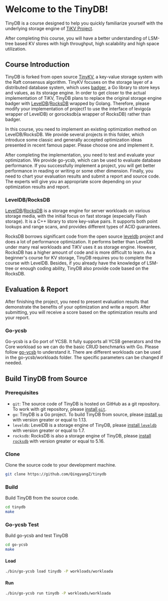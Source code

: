 # Welcome to the TinyDB!
TinyDB is a course designed to help you quickly familiarize yourself with the underlying storage engine of [TiKV Project](https://github.com/tikv/tikv). 

After completing this course, you will have a better understanding of LSM-tree based KV stores with high throughput, high scalability and high space utilization.

## Course Introduction
TinyDB is forked from open source [TinyKV](https://github.com/talent-plan/tinykv), a key-value storage system with the Raft consensus algorithm. TinyKV focuses on the storage layer of a distributed database system, which uses [badger](https://github.com/dgraph-io/badger), a Go library to store keys and values, as its storage engine. In order to get closer to the actual implementation of TiKV, TinyDB plans to replace the original storage engine badger with [LevelDB](https://github.com/google/leveldb)/[RocksDB](https://github.com/facebook/rocksdb) wrapped by Golang. Therefore, please modify your implementation of project1 to use the interface of levigo(a wrapper of LevelDB) or gorocksdb(a wrapper of RocksDB) rather than badger.

In this course, you need to implement an existing optimization method on LevelDB/RocksDB. We provide several projects in this folder, which introduce some classic and generally accepted optimization ideas presented in recent famous paper. Please choose one and implement it.

After completing the implementation, you need to test and evaluate your optimization. We provide go-ycsb, which can be used to evaluate database performance. If you successfully implement a project, you will get better performance in reading or writing or some other dimension. Finally, you need to chart your evaluation results and submit a report and source code. The experts will give you an appropriate score depending on your optimization results and report. 

### LevelDB/RocksDB
[LevelDB](https://github.com/google/leveldb)/[RocksDB](https://github.com/facebook/rocksdb) is a storage engine for server workloads on various storage media, with the initial focus on fast storage (especially Flash storage). It is a C++ library to store key-value pairs. It supports both point lookups and range scans, and provides different types of ACID guarantees.

RocksDB borrows significant code from the open source [leveldb](https://code.google.com/google/leveldb/) project and does a lot of performance optimization. It performs better than LevelDB under many real workloads and TiKV uses it as storage engine. However, RocksDB has a higher amount of code and is more difficult to learn. As a beginner's course for KV storage, TinyDB requires you to complete the course with LevelDB. Besides, if you already have the knowledge of LSM-tree or enough coding ability, TinyDB also provide code based on the RocksDB.

## Evaluation & Report
After finishing the project, you need to present evaluation results that demonstrate the benefits of your optimization and write a report. After submitting, you will receive a score based on the optimization results and your report.

### Go-ycsb 
Go-ycsb is a Go port of YCSB. It fully supports all YCSB generators and the Core workload so we can do the basic CRUD benchmarks with Go. Please follow [go-ycsb](https://github.com/pingcap/go-ycsb/blob/master/README.md) to understand it. There are different workloads can be used in the go-ycsb/workloads folder. The specific parameters can be changed if needed.

## Build TinyDB from Source

### Prerequisites

* `git`: The source code of TinyDB is hosted on GitHub as a git repository. To work with git repository, please [install `git`](https://git-scm.com/downloads).
* `go`: TinyDB is a Go project. To build TinyDB from source, please [install `go`](https://golang.org/doc/install) with version greater or equal to 1.13.
* `leveldb`: LevelDB is a storage engine of TinyDB, please [install `leveldb`](https://github.com/google/leveldb) with version greater or equal to 1.7.
* `rocksdb`: RocksDB is also a storage engine of TinyDB, please [install `rocksdb`](https://github.com/facebook/rocksdb) with version greater or equal to 5.16.

### Clone

Clone the source code to your development machine.

```bash
git clone https://github.com/QingyangZ/tinydb
```

### Build

Build TinyDB from the source code.

```bash
cd tinydb
make
```

### Go-ycsb Test

Build go-ycsb and test TinyDB

```bash
cd go-ycsb
make
```

#### Load

```bash
./bin/go-ycsb load tinydb -P workloads/workloada
```

#### Run
```bash
./bin/go-ycsb run tinydb -P workloads/workloada
```
 